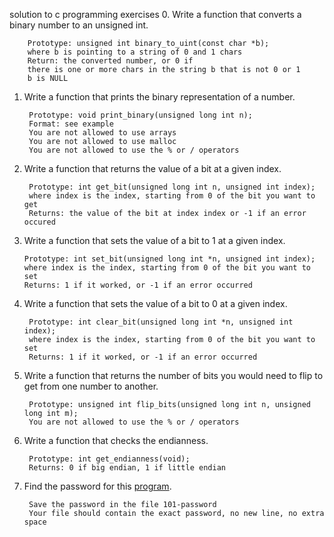 solution to c programming exercises
0. Write a function that converts a binary number to an unsigned int.

        Prototype: unsigned int binary_to_uint(const char *b);
        where b is pointing to a string of 0 and 1 chars
        Return: the converted number, or 0 if
        there is one or more chars in the string b that is not 0 or 1
        b is NULL

1. Write a function that prints the binary representation of a number.

        Prototype: void print_binary(unsigned long int n);
        Format: see example
        You are not allowed to use arrays
        You are not allowed to use malloc
        You are not allowed to use the % or / operators

2. Write a function that returns the value of a bit at a given index.

        Prototype: int get_bit(unsigned long int n, unsigned int index);
        where index is the index, starting from 0 of the bit you want to get
        Returns: the value of the bit at index index or -1 if an error occured

3.  Write a function that sets the value of a bit to 1 at a given index.

        Prototype: int set_bit(unsigned long int *n, unsigned int index);
        where index is the index, starting from 0 of the bit you want to set
        Returns: 1 if it worked, or -1 if an error occurred

4. Write a function that sets the value of a bit to 0 at a given index.

        Prototype: int clear_bit(unsigned long int *n, unsigned int index);
        where index is the index, starting from 0 of the bit you want to set
        Returns: 1 if it worked, or -1 if an error occurred

5. Write a function that returns the number of bits you would need to flip to get from one number to another.

        Prototype: unsigned int flip_bits(unsigned long int n, unsigned long int m);
        You are not allowed to use the % or / operators

6. Write a function that checks the endianness.

        Prototype: int get_endianness(void);
        Returns: 0 if big endian, 1 if little endian

7. Find the password for this [program](https://github.com/holbertonschool/0x13.c).

        Save the password in the file 101-password
        Your file should contain the exact password, no new line, no extra space
